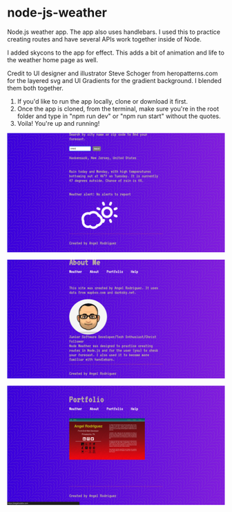 # node-js-weather
Node.js weather app.
The app also uses handlebars. I used this to practice creating routes and have several APIs work together inside of Node. 

I added skycons to the app for effect. This adds a bit of animation and life to the weather home page as well. 

Credit to UI designer and illustrator Steve Schoger from heropatterns.com for the layered svg and UI Gradients for the gradient background. I blended them both together.

1. If you'd like to run the app locally, clone or download it first. 
2. Once the app is cloned, from the terminal, make sure you're in the root folder and type in "npm run dev" or "npm run start" without the quotes.
3. Voila! You're up and running!

![Settings Window](./public/img/weather-page.png)

![Settings Window](./public/img/about-page.png)

![Settings Window](./public/img/portfolio-page.png)
